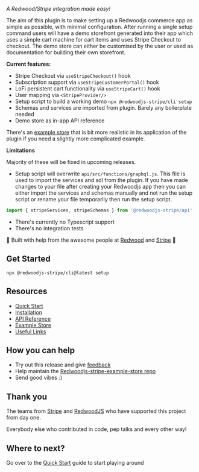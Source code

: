 _A Redwood/Stripe integration made easy!_

The aim of this plugin is to make setting up a Redwoodjs commerce app as simple as possible, with minimal configuration. After running a single setup command users will have a demo storefront generated into their app which uses a simple cart machine for cart items and uses Stripe Checkout to checkout. The demo store can either be customised by the user or used as documentation for building their own storefront.

**Current features:**

- Stripe Checkout via `useStripeCheckout()` hook
- Subscription support via `useStripeCustomerPortal()` hook
- LoFi persistent cart functionality via `useStripeCart()` hook
- User mapping via `<StripeProvider/>`
- Setup script to build a working demo `npx @redwoodjs-stripe/cli setup`
- Schemas and services are imported from plugin. Barely any boilerplate needed
- Demo store as in-app API reference

There's an [example store](https://github.com/redwoodjs/example-store-stripe) that is bit more realistic in its application of the plugin if you need a slightly more complicated example. 

**Limitations**

<a name='limitations'></a>Majority of these will be fixed in upcoming releases.
- Setup script will overwrite `api/src/functions/graphql.js`. This file is used to import the services and sdl from the plugin. If you have made changes to your file after creating your Redwoodjs app then you can either import the services and schemas manually and not run the setup script or rename your file temporarily then run the setup script.
```js
import { stripeServices, stripeSchemas } from '@redwoodjs-stripe/api'
```
- There's currently no Typescript support
- There's no integration tests

🚀 Built with help from the awesome people at [Redwood](https://redwoodjs.com/) and [Stripe](https://stripe.com/) 🚀

## Get Started

```
npx @redwoodjs-stripe/cli@latest setup
```

## Resources
- [Quick Start](https://github.com/chrisvdm/redwoodjs-stripe/wiki/Quick-Start)
- [Installation](https://github.com/chrisvdm/redwoodjs-stripe/wiki/Installation)
- [API Reference](https://github.com/chrisvdm/redwoodjs-stripe/wik/API-Reference)
- [Example Store](https://github.com/redwoodjs/example-store-stripe)
- [Useful Links](https://github.com/chrisvdm/redwoodjs-stripe/wiki/Useful-Links)



## How you can help

<a name="contribution"></a>

- Try out this release and give [feedback](https://github.com/chrisvdm/redwoodjs-stripe/discussions/60)
- Help maintain the [Redwoodjs-stripe-example-store repo](https://github.com/redwoodjs/example-store)
- Send good vibes :)

## Thank you

<a name="thank-you"></a>

The teams from [Stripe](https://stripe.com/) and [RedwoodJS](https://redwoodjs.com/) who have supported this project from day one.

Everybody else who contributed in code, pep talks and every other way!

## Where to next? 
Go over to the [Quick Start](https://github.com/chrisvdm/redwoodjs-stripe/wiki/Quick-Start) guide to start playing around

